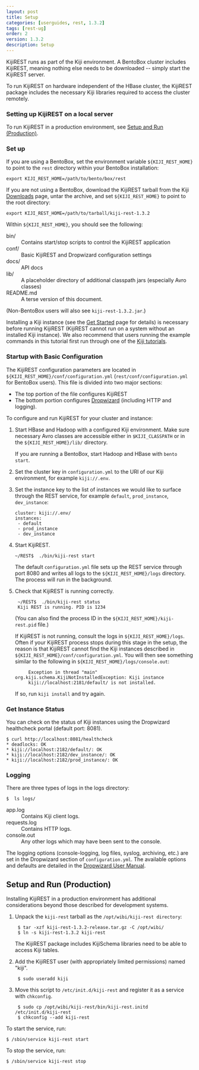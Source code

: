 ```yaml
---
layout: post
title: Setup
categories: [userguides, rest, 1.3.2]
tags: [rest-ug]
order: 2
version: 1.3.2
description: Setup
---
```


KijiREST runs as part of the Kiji environment. A BentoBox cluster includes KijiREST, meaning nothing else
needs to be downloaded --  simply start the KijiREST server.

To run KijiREST on hardware independent of the HBase cluster, the KijiREST package includes
the necessary Kiji libraries required to access the cluster remotely.

### Setting up KijiREST on a local server

To run KijiREST in a production environment, see [Setup and Run (Production)](#setup-production).

### Set up

If you are using a BentoBox, set the environment variable `${KIJI_REST_HOME}` to point to the `rest` directory
within your BentoBox installation:

    export KIJI_REST_HOME=/path/to/bento/box/rest

If you are not using a BentoBox, download the KijiREST tarball from the Kiji
[Downloads](http://www.kiji.org/getstarted/#Downloads) page, untar the archive, and set `${KIJI_REST_HOME}` to
point to the root directory:

    export KIJI_REST_HOME=/path/to/tarball/kiji-rest-1.3.2

Within `${KIJI_REST_HOME}`, you should see the following:

<dl>
<dt>  bin/ </dt>
    <dd>Contains start/stop scripts to control the KijiREST application</dd>
<dt>conf/ </dt>
    <dd>Basic KijiREST and Dropwizard configuration settings</dd>
<dt>docs/ </dt>
    <dd>API docs</dd>
<dt>lib/ </dt>
    <dd>A placeholder directory of additional classpath jars (especially Avro classes)</dd>
<dt>README.md  </dt>
    <dd> A terse version of this document.</dd>
</dl>

(Non-BentoBox users will also see `kiji-rest-1.3.2.jar`.)

Installing a Kiji instance (see the [Get Started](http://www.kiji.org/getstarted/) page for details)
is necessary before running KijiREST (KijiREST cannot run on a system without an installed Kiji
instance).  We also recommend that users running the example commands in this tutorial first run
through one of the [Kiji tutorials](http://docs.kiji.org/tutorials.html).

### Startup with Basic Configuration

The KijiREST configuration parameters are located in
`${KIJI_REST_HOME}/conf/configuration.yml`
(`rest/conf/configuration.yml` for BentoBox users). This file is divided into
two major sections:
* The top portion of the file configures KijiREST
* The bottom portion configures [Dropwizard](http://dropwizard.codahale.com/) (including HTTP and logging).

To configure and run KijiREST for your cluster and instance:

1.  Start HBase and Hadoop with a configured Kiji environment. Make sure necessary Avro
classes are accessible either in `$KIJI_CLASSPATH` or in the `${KIJI_REST_HOME}/lib/` directory.

    If you are running a BentoBox, start Hadoop and HBase with `bento start`.

2.  Set the cluster key in `configuration.yml` to the URI of our Kiji
environment, for example `kiji://.env`.

3.  Set the instance key to the list of instances we would like to surface
through the REST service, for example `default`, `prod_instance`,
`dev_instance`:

        cluster: kiji://.env/
        instances:
         - default
         - prod_instance
         - dev_instance

4.  Start KijiREST.

        ~/REST$  ./bin/kiji-rest start

    The default `configuration.yml` file sets up the REST service through port 8080
    and writes all logs to the `${KIJI_REST_HOME}/logs`
    directory. The process will run in the background.

5. Check that KijiREST is running correctly.

        ~/REST$  ./bin/kiji-rest status
        Kiji REST is running. PID is 1234

    (You can also find the process ID in the `${KIJI_REST_HOME}/kiji-rest.pid` file.)

    If KijiREST is not running, consult the logs in `${KIJI_REST_HOME}/logs`.  Often if your KijiREST process
    stops during this stage in the setup, the reason is that KijiREST cannot find the Kiji instances
    described in `${KIJI_REST_HOME}/conf/configuration.yml`.  You will then see something similar to the
    following in `${KIJI_REST_HOME}/logs/console.out`:

            Exception in thread "main" org.kiji.schema.KijiNotInstalledException: Kiji instance
            kiji://localhost:2181/default/ is not installed.

    If so, run `kiji install` and try again.

### Get Instance Status
You can check on the status of Kiji instances using the Dropwizard healthcheck
portal (default port: 8081).

    $ curl http://localhost:8081/healthcheck
    * deadlocks: OK
    * kiji://localhost:2182/default/: OK
    * kiji://localhost:2182/dev_instance/: OK
    * kiji://localhost:2182/prod_instance/: OK

### Logging

There are three types of logs in the logs directory:

    $  ls logs/

<dl>
<dt>app.log</dt>
    <dd>Contains Kiji client logs.</dd>
<dt>requests.log</dt>
    <dd>Contains HTTP logs.</dd>
<dt>console.out</dt>
    <dd>Any other logs which may have been sent to the console.</dd>
</dl>


The logging options (console-logging, log files, syslog, archiving, etc.) are set in the
Dropwizard section of `configuration.yml`. The available options and defaults are detailed
in the [Dropwizard User Manual](http://dropwizard.codahale.com/manual/).

<a id="setup-production"> </a>
## Setup and Run (Production)

Installing KijiREST in a production environment has additional considerations beyond those
described for development systems.

1. Unpack the `kiji-rest` tarball as the `/opt/wibi/kiji-rest directory`:

        $ tar -xzf kiji-rest-1.3.2-release.tar.gz -C /opt/wibi/
        $ ln -s kiji-rest-1.3.2 kiji-rest

    The KijiREST package includes KijiSchema libraries need to be able to access Kiji tables.

1. Add the KijiREST user (with appropriately limited permissions) named "kiji".

        $ sudo useradd kiji

1. Move this script to `/etc/init.d/kiji-rest` and register it as a service with `chkconfig`.

        $ sudo cp /opt/wibi/kiji-rest/bin/kiji-rest.initd  /etc/init.d/kiji-rest
        $ chkconfig --add kiji-rest

To start the service, run:

    $ /sbin/service kiji-rest start

To stop the service, run:

    $ /sbin/service kiji-rest stop
